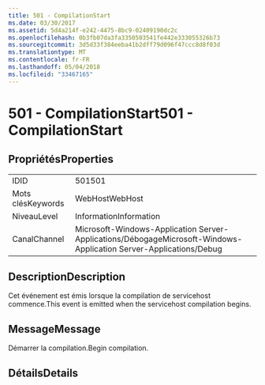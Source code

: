 ```yaml
---
title: 501 - CompilationStart
ms.date: 03/30/2017
ms.assetid: 5d4a214f-e242-4475-8bc9-02409190dc2c
ms.openlocfilehash: 0b3fb07da3fa3350503541fe442e333055326b73
ms.sourcegitcommit: 3d5d33f384eeba41b2dff79d096f47ccc8d8f03d
ms.translationtype: MT
ms.contentlocale: fr-FR
ms.lasthandoff: 05/04/2018
ms.locfileid: "33467165"
---
```

# <a name="501---compilationstart"></a><span data-ttu-id="9e201-102">501 - CompilationStart</span><span class="sxs-lookup"><span data-stu-id="9e201-102">501 - CompilationStart</span></span>
## <a name="properties"></a><span data-ttu-id="9e201-103">Propriétés</span><span class="sxs-lookup"><span data-stu-id="9e201-103">Properties</span></span>  
  
|||  
|-|-|  
|<span data-ttu-id="9e201-104">ID</span><span class="sxs-lookup"><span data-stu-id="9e201-104">ID</span></span>|<span data-ttu-id="9e201-105">501</span><span class="sxs-lookup"><span data-stu-id="9e201-105">501</span></span>|  
|<span data-ttu-id="9e201-106">Mots clés</span><span class="sxs-lookup"><span data-stu-id="9e201-106">Keywords</span></span>|<span data-ttu-id="9e201-107">WebHost</span><span class="sxs-lookup"><span data-stu-id="9e201-107">WebHost</span></span>|  
|<span data-ttu-id="9e201-108">Niveau</span><span class="sxs-lookup"><span data-stu-id="9e201-108">Level</span></span>|<span data-ttu-id="9e201-109">Information</span><span class="sxs-lookup"><span data-stu-id="9e201-109">Information</span></span>|  
|<span data-ttu-id="9e201-110">Canal</span><span class="sxs-lookup"><span data-stu-id="9e201-110">Channel</span></span>|<span data-ttu-id="9e201-111">Microsoft-Windows-Application Server-Applications/Débogage</span><span class="sxs-lookup"><span data-stu-id="9e201-111">Microsoft-Windows-Application Server-Applications/Debug</span></span>|  
  
## <a name="description"></a><span data-ttu-id="9e201-112">Description</span><span class="sxs-lookup"><span data-stu-id="9e201-112">Description</span></span>  
 <span data-ttu-id="9e201-113">Cet événement est émis lorsque la compilation de servicehost commence.</span><span class="sxs-lookup"><span data-stu-id="9e201-113">This event is emitted when the servicehost compilation begins.</span></span>  
  
## <a name="message"></a><span data-ttu-id="9e201-114">Message</span><span class="sxs-lookup"><span data-stu-id="9e201-114">Message</span></span>  
 <span data-ttu-id="9e201-115">Démarrer la compilation.</span><span class="sxs-lookup"><span data-stu-id="9e201-115">Begin compilation.</span></span>  
  
## <a name="details"></a><span data-ttu-id="9e201-116">Détails</span><span class="sxs-lookup"><span data-stu-id="9e201-116">Details</span></span>
